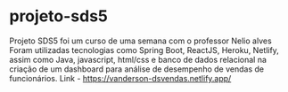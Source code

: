 # projeto-sds5
Projeto SDS5 foi um curso de uma semana com o professor Nelio alves
Foram utilizadas tecnologias como Spring Boot, ReactJS, Heroku, Netlify,
assim como Java, javascript, html/css e banco de dados relacional na criação
de um dashboard para análise de desempenho de vendas de funcionários.
Link - https://vanderson-dsvendas.netlify.app/
